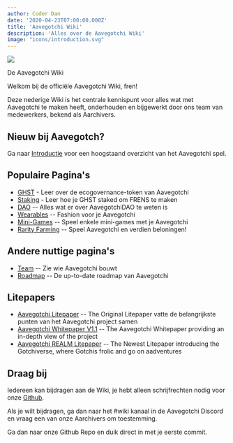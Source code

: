 ```yaml
---
author: Coder Dan
date: '2020-04-23T07:00:00.000Z'
title: 'Aavegotchi Wiki'
description: 'Alles over de Aavegotchi Wiki'
image: "icons/introduction.svg"
---
```


<div class="headerImageContainer">
<img class="headerImage" src="/icons/introduction.svg">
<p class="headerImageText">De Aavegotchi Wiki</p>
</div>

Welkom bij de officiële Aavegotchi Wiki, fren!

Deze nederige Wiki is het centrale kennispunt voor alles wat met Aavegotchi te maken heeft, onderhouden en bijgewerkt door ons team van medewerkers, bekend als Aarchivers.

## Nieuw bij Aavegotch?

Ga naar [Introductie](/introduction) voor een hoogstaand overzicht van het Aavegotchi spel.

## Populaire Pagina's
* [GHST](/ghst) - Leer over de ecogovernance-token van Aavegotchi
* [Staking](/staking) - Leer hoe je GHST staked om FRENS te maken
* [DAO](/dao) -- Alles wat er over AavegotchiDAO te weten is
* [Wearables](/wearables) -- Fashion voor je Aavegotchi
* [Mini-Games](/minigames) -- Speel enkele mini-games met je Aavegotchi
* [Rarity Farming](/rarity-farming) -- Speel Aavegotchi en verdien beloningen!

## Andere nuttige pagina's

* [Team](/team) -- Zie wie Aavegotchi bouwt
* [Roadmap](/roadmap) -- De up-to-date roadmap van Aavegotchi

## Litepapers

* [Aavegotchi Litepaper](https://docs.google.com/document/d/1aTijRP1Rd_Z8iu6IISWCct7TWRdzK3x-lfrucgM_7Cg/edit#heading=h.el8lgo9q7kkr) -- The Original Litepaper vatte de belangrijkste punten van het Aavegotchi project samen
* [Aavegotchi Whitepaper V1.1](https://docs.google.com/document/d/186zOapKeHNNJ9y8LIByQQ64rs0eJUlEF/) -- The Aavegotchi Whitepaper providing an in-depth view of the project
* [Aavegotchi REALM Litepaper](https://docs.google.com/document/d/1hUHF29F3_tByWd8ezSphYEE0gPJYg3K5CN1K-X3_WK8/edit) -- The Newest Litepaper introducing the Gotchiverse, where Gotchis frolic and go on aadventures

## Draag bij

Iedereen kan bijdragen aan de Wiki, je hebt alleen schrijfrechten nodig voor onze [Github](https://github.com/aavegotchi/aavegotchi-wiki).

Als je wilt bijdragen, ga dan naar het #wiki kanaal in de Aavegotchi Discord en vraag een van onze Aarchivers om toestemming.

Ga dan naar onze Github Repo en duik direct in met je eerste commit. 